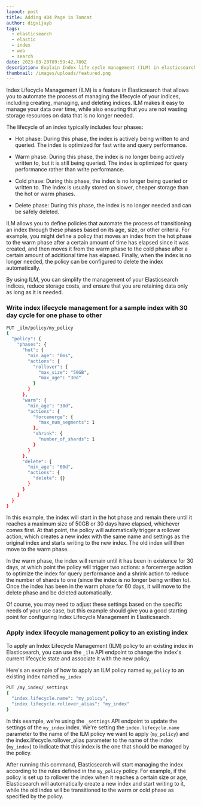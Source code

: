 ```yaml
---
layout: post
title: Adding 404 Page in Tomcat
author: digvijayb
tags:
  - elasticsearch
  - elastic
  - index
  - web
  - search
date: 2023-03-20T09:59:42.780Z
description: Explain Index life cycle management (ILM) in elasticsearch?
thumbnail: /images/uploads/featured.png
---
```

Index Lifecycle Management (ILM) is a feature in Elasticsearch that allows you to automate the process of managing the lifecycle of your indices, including creating, managing, and deleting indices. ILM makes it easy to manage your data over time, while also ensuring that you are not wasting storage resources on data that is no longer needed. 

<!--more-->

The lifecycle of an index typically includes four phases: 

- Hot phase: During this phase, the index is actively being written to and queried. The index is optimized for fast write and query performance. 

- Warm phase: During this phase, the index is no longer being actively written to, but it is still being queried. The index is optimized for query performance rather than write performance. 

- Cold phase: During this phase, the index is no longer being queried or written to. The index is usually stored on slower, cheaper storage than the hot or warm phases. 

- Delete phase: During this phase, the index is no longer needed and can be safely deleted. 

ILM allows you to define policies that automate the process of transitioning an index through these phases based on its age, size, or other criteria. For example, you might define a policy that moves an index from the hot phase to the warm phase after a certain amount of time has elapsed since it was created, and then moves it from the warm phase to the cold phase after a certain amount of additional time has elapsed. Finally, when the index is no longer needed, the policy can be configured to delete the index automatically. 

By using ILM, you can simplify the management of your Elasticsearch indices, reduce storage costs, and ensure that you are retaining data only as long as it is needed. 

### Write index lifecycle management for a sample index with 30 day cycle for one phase to other

```bash
PUT _ilm/policy/my_policy
{
  "policy": {
    "phases": {
      "hot": {
        "min_age": "0ms",
        "actions": {
          "rollover": {
            "max_size": "50GB",
            "max_age": "30d"
          }
        }
      },
      "warm": {
        "min_age": "30d",
        "actions": {
          "forcemerge": {
            "max_num_segments": 1
          },
          "shrink": {
            "number_of_shards": 1
          }
        }
      },
      "delete": {
        "min_age": "60d",
        "actions": {
          "delete": {}
        }
      }
    }
  }
}
```

In this example, the index will start in the hot phase and remain there until it reaches a maximum size of 50GB or 30 days have elapsed, whichever comes first. At that point, the policy will automatically trigger a rollover action, which creates a new index with the same name and settings as the original index and starts writing to the new index. The old index will then move to the warm phase. 

In the warm phase, the index will remain until it has been in existence for 30 days, at which point the policy will trigger two actions: a forcemerge action to optimize the index for query performance and a shrink action to reduce the number of shards to one (since the index is no longer being written to). Once the index has been in the warm phase for 60 days, it will move to the delete phase and be deleted automatically. 

Of course, you may need to adjust these settings based on the specific needs of your use case, but this example should give you a good starting point for configuring Index Lifecycle Management in Elasticsearch. 

### Apply index lifecycle management policy to an existing index

To apply an Index Lifecycle Management (ILM) policy to an existing index in Elasticsearch, you can use the `_ilm` API endpoint to change the index's current lifecycle state and associate it with the new policy. 

Here's an example of how to apply an ILM policy named `my_policy` to an existing index named `my_index` 

```bash
PUT /my_index/_settings
{
  "index.lifecycle.name": "my_policy",
  "index.lifecycle.rollover_alias": "my_index"
}
```
In this example, we're using the `_settings` API endpoint to update the settings of the `my_index` index. We're setting the `index.lifecycle.name` parameter to the name of the ILM policy we want to apply (`my_policy`) and the index.lifecycle.rollover_alias parameter to the name of the index (`my_index`) to indicate that this index is the one that should be managed by the policy. 

After running this command, Elasticsearch will start managing the index according to the rules defined in the `my_policy` policy. For example, if the policy is set up to rollover the index when it reaches a certain size or age, Elasticsearch will automatically create a new index and start writing to it, while the old index will be transitioned to the warm or cold phase as specified by the policy. 


